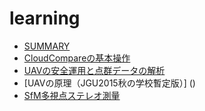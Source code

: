 # learning


- [SUMMARY](./README.md)
- [CloudCompareの基本操作](./cloudcompare/CloudCompare.md)
- [UAVの安全運用と点群データの解析]()
- [UAVの原理（JGU2015秋の学校暫定版）] ()
- [SfM多視点ステレオ測量](./SfM-MVS/SfM-MVS.md#sfm多視点写真測量)
